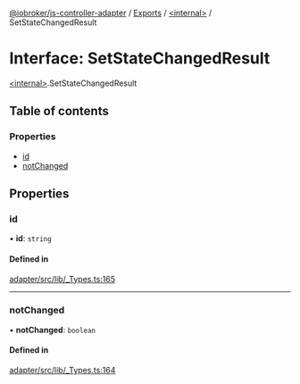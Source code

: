 [@iobroker/js-controller-adapter](../README.md) / [Exports](../modules.md) / [\<internal\>](../modules/internal_.md) / SetStateChangedResult

# Interface: SetStateChangedResult

[\<internal\>](../modules/internal_.md).SetStateChangedResult

## Table of contents

### Properties

- [id](internal_.SetStateChangedResult.md#id)
- [notChanged](internal_.SetStateChangedResult.md#notchanged)

## Properties

### id

• **id**: `string`

#### Defined in

[adapter/src/lib/_Types.ts:165](https://github.com/ioBroker/ioBroker.js-controller/blob/a0e0bc1d/packages/adapter/src/lib/_Types.ts#L165)

___

### notChanged

• **notChanged**: `boolean`

#### Defined in

[adapter/src/lib/_Types.ts:164](https://github.com/ioBroker/ioBroker.js-controller/blob/a0e0bc1d/packages/adapter/src/lib/_Types.ts#L164)
